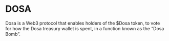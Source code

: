 # DOSA

Dosa is a Web3 protocol that enables holders of the $Dosa token, to vote for how the Dosa treasury wallet is spent, in a function known as the “Dosa Bomb”.
